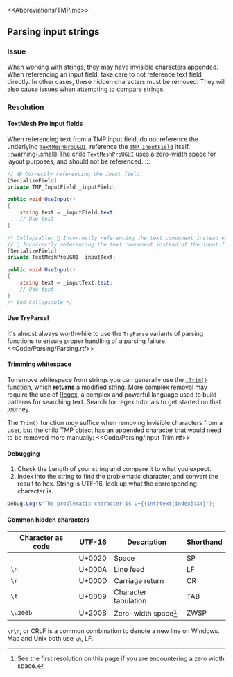 <<Abbreviations/TMP.md>>
## Parsing input strings
### Issue
When working with strings, they may have invisible characters appended.
When referencing an input field, take care to not reference text field directly.
In other cases, these hidden characters must be removed. They will also cause issues when attempting to compare strings.

### Resolution
#### TextMesh Pro input fields
When referencing text from a TMP input field, do not reference the underlying [`TextMeshProUGUI`](https://docs.unity3d.com/Packages/com.unity.textmeshpro@latest/index.html?subfolder=/api/TMPro.TextMeshProUGUI.html), reference the [`TMP_InputField`](https://docs.unity3d.com/Packages/com.unity.textmeshpro@latest/index.html?subfolder=/api/TMPro.TMP_InputField.html) itself.
:::warning{.small}
The child `TextMeshProUGUI` uses a zero-width space for layout purposes, and should not be referenced.
:::

```csharp
// 🟢 Correctly referencing the input field.
[SerializeField]
private TMP_InputField _inputField;

public void UseInput()
{
    string text = _inputField.text;
    // Use text
}

/* Collapsable: 🔴 Incorrectly referencing the text component instead of the input field. */
// 🔴 Incorrectly referencing the text component instead of the input field.
[SerializeField]
private TextMeshProUGUI _inputText;

public void UseInput()
{
    string text = _inputText.text;
    // Use text
}
/* End Collapsable */
```

#### Use TryParse!
It's almost always worthwhile to use the `TryParse` variants of parsing functions to ensure proper handling of a parsing failure.
<<Code/Parsing/Parsing.rtf>>

#### Trimming whitespace
To remove whitespace from strings you can generally use the [`.Trim()`](https://docs.microsoft.com/en-us/dotnet/api/system.string.trim?view=net-6.0) function, which **returns** a modified string. More complex removal may require the use of [Regex](https://docs.microsoft.com/en-us/dotnet/api/system.text.regularexpressions.regex?view=net-6.0), a complex and powerful language used to build patterns for searching text. Search for regex tutorials to get started on that journey.

The `Trim()` function *may* suffice when removing invisible characters from a user, but the child TMP object has an appended character that would need to be removed more manually:
<<Code/Parsing/Input Trim.rtf>>

#### Debugging
1. Check the Length of your string and compare it to what you expect.
1. Index into the string to find the problematic character, and convert the result to hex. String is UTF-16, look up what the corresponding character is.

```csharp
Debug.Log($"The problematic character is U+{(int)text[index]:X4}");
```

#### Common hidden characters

| Character as code | UTF-16 | Description          | Shorthand |
|-------------------|--------|----------------------|-----------|
| ` `               | U+0020 | Space                | SP        |
| `\n`              | U+000A | Line feed            | LF        |
| `\r`              | U+000D | Carriage return      | CR        |
| `\t`              | U+0009 | Character tabulation | TAB       |
| `\u200b`          | U+200B | Zero-width space[^1] | ZWSP      |


`\r\n`, or CRLF is a common combination to denote a new line on Windows. Mac and Unix both use `\n`, LF.

[^1]: See the first resolution on this page if you are encountering a zero width space.

